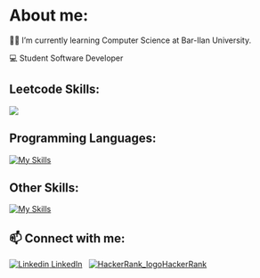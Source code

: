 # About me:



👨‍🎓 I’m currently learning Computer Science at Bar-Ilan University.

💻 Student Software Developer

## Leetcode Skills: 
![](https://leetcard.jacoblin.cool/BenEli1?ext=activity)


## Programming Languages:
[![My Skills](https://skillicons.dev/icons?i=python,java,cpp,c,bash,mysql,html,css,js,ocaml,prolog)](https://skillicons.dev)
## Other Skills:
[![My Skills](https://skillicons.dev/icons?i=androidstudio,vscode,visualstudio,idea,linux,eclipse,bootsrap)](https://skillicons.dev)

## 📫 Connect with me:

[![Linkedin](https://i.stack.imgur.com/gVE0j.png) LinkedIn](https://www.linkedin.com/in/ben-eli-02103b212/)
&nbsp;
[![HackerRank_logo](https://user-images.githubusercontent.com/92650578/167871596-39b87e9f-1e11-4146-8bab-944a48dad433.png)HackerRank](https://www.hackerrank.com/BenEli)

